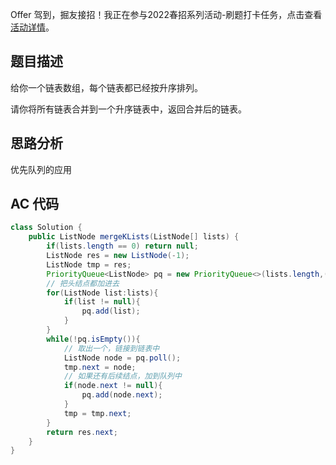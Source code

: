 Offer 驾到，掘友接招！我正在参与2022春招系列活动-刷题打卡任务，点击查看[活动详情](https://juejin.cn/post/7069661622012215309/ "https://juejin.cn/post/7069661622012215309/")。

## 题目描述

给你一个链表数组，每个链表都已经按升序排列。

请你将所有链表合并到一个升序链表中，返回合并后的链表。

## 思路分析

优先队列的应用

## AC 代码

```java
class Solution {
    public ListNode mergeKLists(ListNode[] lists) {
        if(lists.length == 0) return null;
        ListNode res = new ListNode(-1);
        ListNode tmp = res;
        PriorityQueue<ListNode> pq = new PriorityQueue<>(lists.length,(a,b)->a.val - b.val);
        // 把头结点都加进去
        for(ListNode list:lists){
            if(list != null){
                pq.add(list);
            }
        }
        while(!pq.isEmpty()){
            // 取出一个，链接到链表中
            ListNode node = pq.poll();
            tmp.next = node;
            // 如果还有后续结点，加到队列中
            if(node.next != null){
                pq.add(node.next);
            }
            tmp = tmp.next;
        }
        return res.next;
    }
}
```